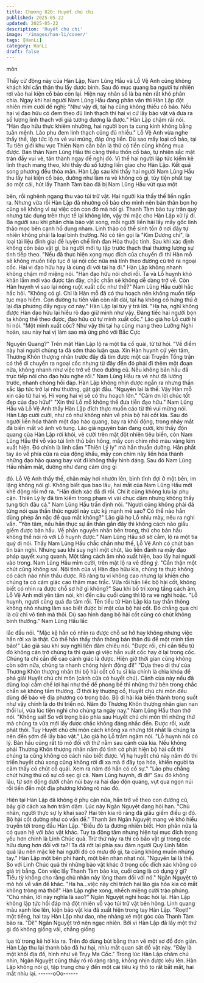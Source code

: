```yaml
---
title: Chương 820: Huyết chú chi
published: 2025-05-22
updated: 2025-05-22
description: 'Huyết chú chi'
image: '/images/han-li/cover/'
tags: [HanLi]
category: HanLi
draft: false
---
```


môn

Thấy cử động này của Hàn Lập, Nam Lũng Hầu và Lỗ Vệ Anh
cũng không khách khí cẩn thận thu lấy dược bình.
Sau đó mục quang ba người tự nhiên rơi vào hai kiện cổ bảo còn
lại. Hiện nay nhân số là ba nên rất khó phân chia.
Ngay khi hai người Nam Lũng Hầu đang phân vân thì Hàn Lập
đột nhiên mỉm cười đề nghị:
"Như vậy đi, tại hạ cũng không thiếu cổ bảo. Nếu hai vị đạo hữu
có đem theo đủ linh thạch thì hai vị cứ lấy bảo vật và đưa ra số
lượng linh thạch với giá tương đương là được." Hàn Lập chậm rãi
nói.
"Hàn đạo hữu thực khiêm nhường, hai người bọn ta cung kính
không bằng tuân mệnh. Lão phu đem linh thạch cũng đủ nhiều."
Lỗ Vệ Anh vừa nghe thấy thế, lập tức lộ ra vẻ vui mừng, đáp ứng
liền. Dù sao mấy loại cổ bảo, tại Tu tiên giới khu vực Thiên Nam
căn bản là thứ có tiền cũng không mua được.
Bản thân Nam Lũng Hầu thì càng thiếu thốn cổ bảo, tự nhiên sắc
mặt tràn đầy vui vẻ, tán thành ngay đề nghị đó.
Vì thế hai người lập tức kiểm kê linh thạch mang theo, khi thấy đủ
số lượng liền giao cho Hàn Lập.
Kết quả song phương đều thỏa mãn.
Hàn Lập sau khi thấy hai người Nam Lũng Hầu thu lấy hai kiện cổ
bảo, dường như làm ra vẻ không có gì, tùy tiện phất tay áo một
cái, hút lấy Thanh Tàm bào đã bị Nam Lũng Hầu vứt qua một

bên, rồi nghênh ngang thu vào túi trữ vật.
Hai người kia thấy thế liền ngẩn ra. Nhưng vừa rồi Hàn Lập đã
nhường cổ bảo cho mình nên bản thân bọn họ cũng sẽ không vì
sự việc cỏn con đó mà nói gì.
Thanh Tàm bào tuy trân quý nhưng tác dụng trên thực tế lại
không lớn, vậy thì mặc cho Hàn Lập xử lý đi.
Ba người sau khi phân chia bảo vật xong, mỗi người liền hái lấy
mấy gốc linh thảo mọc bên cạnh hồ dung nham.
Linh thảo có thể sinh tồn ở nơi đây tự nhiên không phải là loại
bình thường. Nó có tên gọi là "Kim Dương chi", là loại tài liệu đỉnh
giai để luyện chế linh đan Hỏa thuộc tính.
Sau khi xác định không còn bảo vật gì, ba người mới tụ tập trước
thạch thai thương lượng sự tình tiếp theo.
"Nếu đã thực hiện xong mục đích của chuyến đi thì Hàn mỗ sẽ
không muốn tiếp tục ở lại nội cốc nữa mà tính theo đường cũ trở
ra ngoại cốc. Hai vị đạo hữu hay là cùng đi với tại hạ đi." Hàn Lập
không nhanh không chậm mở miệng nói.
"Hàn đạo hữu nói chơi rồi. Ta và Lỗ huynh khó khăn lắm mới vào
được tận đây, chắc chắn sẽ không dễ dàng trở về. Còn Hàn
huynh vì sao lại nóng ruột xuất cốc như thế?" Nam Lũng Hầu
cười hắc hắc hỏi.
"Không có gì. Chỉ là Hàn mỗ đã có thu hoạch nên không muốn
tiếp tục mạo hiểm. Con đường tu tiên vẫn còn rất dài, tại hạ không
có hứng thú ở lại địa phương đầy nguy cơ này." Hàn Lập lại tùy ý
trả lời.
"Ha ha, nghĩ không được Hàn đạo hữu lại hiểu rõ đạo giữ mình
như vậy. Đáng tiếc hai người bọn ta không thể theo được, đạo
hữu cứ tự mình xuất cốc." Lão giả họ Lỗ cười hì hì nói.
"Một mình xuất cốc? Như vậy thì tại hạ cũng mang theo Lưỡng
Nghi hoàn, sau này hai vị làm sao mà ứng phó với Bắc Cực

Nguyên Quang?" Trên mặt Hàn Lập lộ ra một tia cổ quái, từ từ
hỏi.
"Về điểm này hai người chúng ta đã sớm thảo luận qua. Xin Hàn
huynh cứ yên tâm, Thương Khôn thượng nhân trước đây đã tìm
được một cái Truyền Tống trận có thể di chuyển ra ngoại cốc
nhưng từ đây đến đó phải đi thêm một đoạn nữa, không nhanh
như việc trở về theo đường cũ. Nếu không bản hầu đã trực tiếp
nói cho đạo hữu nghe rồi." Nam Lũng Hầu ra vẻ như đã lường
trước, nhanh chóng hồi đáp.
Hàn Lập không nhịn được ngẩn ra nhưng thần sắc lập tức trở lại
như thường, gật gật đầu.
"Nguyên lai là thế. Vậy Hàn mỗ xin cáo từ hai vị. Hi vọng hai vị sẽ
có thu hoạch lớn."
"Cảm ơn lời chúc tốt đẹp của đạo hữu!"
"Xin thứ Lỗ mỗ không thể đưa tiễn đạo hữu."
Nam Lũng Hầu và Lỗ Vệ Anh thấy Hàn Lập đích thực muốn cáo
từ thì vui mừng nói.
Hàn Lập cười cười, như có như không nhìn về phía bộ hài cốt
kia. Sau đó người liền hóa thành một đạo hào quang, bay ra khỏi
động, trong nháy mắt đã biến mất vô ảnh vô tung.
Lão giả nguyên bản đang cười, khi thấy độn quang của Hàn Lập
rời khỏi, vẻ cười trên mặt đột nhiên tiêu biến, còn Nam Lũng Hầu
thì vỗ vào túi linh thú bên hông, mấy con chim nhỏ màu vàng kim
xuất hiện.
Đó chính là linh cầm "Thiên Lý ly" mà hắn thuần dưỡng.
Hắn phất tay áo về phía cửa ra của động khẩu, mấy con chim này
liền hóa thành những đạo hào quang bay vút đi không thấy hình
dáng.
Sau đó Nam Lũng Hầu nhắm mắt, dường như đang cảm ứng gì

đó.
Lỗ Vệ Anh thấy thế, chân mày hơi nhướn lên, bình tĩnh đợi ở một
bên, im lặng không nói gì.
Không biết qua bao lâu, hai mắt của Nam Lũng Hầu mới khẽ
động rồi mở ra.
"Hắn đích xác đã đi rồi. Chí ít cũng không lưu lại phụ cận. Thiên
Lý ly đã tìm kiếm trong phạm vi vài chục dặm nhưng không thấy
tung tích đâu cả." Nam Lũng Hầu trấn định nói.
"Ngươi cũng không phải đã từng nói qua thần thức người này cực
kỳ mạnh mẽ sao? Có thể nào hắn dùng phép ẩn nặc để qua mắt
không?" Lão giả họ Lỗ nhíu mày, nêu ra nghi vấn.
"Yên tâm, nếu hắn thực sự ẩn thân gần đây thì không cách nào
giấu giếm được bản hầu. Về phần nguyên nhân bên trong, thứ
cho bản hầu không thể nói rõ với Lỗ huynh được." Nam Lũng Hầu
sờ sờ cằm, lộ ra một tia quỷ dị nói.
Thấy Nam Lũng Hầu chắc chắn như thế, Lỗ Vệ Anh có chút bán
tín bán nghi. Nhưng sau khi suy nghĩ một chút, lão liền đánh ra
mấy đạo pháp quyết xung quanh.
Một tầng cách âm nhỏ xuất hiện, bao lấy hai người vào trong.
Nam Lũng Hầu mỉm cười, trên mặt lộ ra vẻ đồng ý.
"Cẩn thận một chút cũng không sai. Nội tình của vị Hàn đạo hữu
kia, chúng ta thực không có cách nào nhìn thấu được. Rõ ràng tu
vi không cao nhưng lại khiến cho chúng ta có cảm giác cao thâm
mạc trắc. Vừa rồi hắn liếc bộ hài cốt, không biết có nhìn ra được
chỗ sơ hở gì không?" Sau khi bố trí xong tầng cách âm, Lỗ Vệ
Anh mới yên tâm nói, khi đến câu cuối cùng thì lộ ra vẻ nghi hoặc.
"Lỗ huynh, ngươi cũng quá đa tâm rồi. Tên tiểu tử Hàn Lập kia tuy
thần thông không nhỏ nhưng làm sao biết được bí mật của bộ hài
cốt. Đó chẳng qua chỉ là cử chỉ vô tình mà thôi. Dù sao hình dạng
bộ hài cốt cũng có chút không bình thường." Nam Lũng Hầu lắc

lắc đầu nói.
"Mặc kệ hắn có nhìn ra được chỗ sơ hở hay không nhưng việc
hắn rời xa là thật. Có thể hắn thấy thần thông bản thân đủ để một
mình tầm bảo!" Lão giả sau khi suy nghĩ liền đăm chiêu nói.
"Được rồi, chỉ cần tiểu tử đó không cản trở chúng ta thì quản gì
việc hắn xuất cốc hay ở lại trong cốc. Chúng ta chỉ cần đề cao
cảnh giác là được. Hiện giờ thời gian cũng không còn sớm nữa,
chúng ta nhanh chóng hành động đi!"
"Dựa theo di thư của Thương Khôn thượng nhân thì bộ hài cốt cổ
tu sĩ kia chính là chìa khóa để phá giải Huyết chú chi môn (cánh
cửa có huyết chú). Cánh cửa này nếu đã dùng loại cấm chế lợi
hại như thế để phong bế thì những thứ bên trong chắc chắn sẽ
không tầm thường. Ở thời kỳ thượng cổ, Huyết chú chi môn đều
dùng để bảo vệ địa phương có trọng bảo. Bộ di hài kia biến thành
trong suốt như vậy chính là do thi triển nó. Năm đó Thương Khôn
thượng nhân gian nan thối lui, vừa lúc tiện nghi cho chúng ta ngày
nay." Nam Lũng Hầu than thở nói.
"Không sai! So với trọng bảo phía sau Huyết chú chi môn thì
những thứ mà chúng ta vừa mới lấy được chắc không đáng nhắc
đến. Được rồi, xuất phát thôi. Tuy Huyết chú chi môn cách không
xa nhưng tốt nhất là chúng ta nên đến sớm để lấy bảo vật." Lão
giả họ Lỗ trầm ngâm nói.
"Lỗ huynh nói có lý. Bản hầu cũng rất tò mò đối với thứ nằm sau
cánh cửa kia. Nếu không phải Thương Khôn thượng nhân năm đó
tình cờ phát hiện bộ hài cốt thì chúng ta cũng không có cách nào
biết được. Vị hạ huyết chú này năm đó thi triển huyết chú xong
cũng không rời đi xa mà ở đây tọa hóa, khiến người ta cảm thấy
có chút cổ quái. Xem ra năm đó hắn có cố sự."
"Lão phu chẳng chút hứng thú cố sự cố sẹc gì cả. Nam Lũng
huynh, đi đi!"
Sau đó không lâu, từ sơn động dưới chân núi bay ra hai đạo độn
quang, vụt qua ngọn núi rồi tiến đến một địa phương không rõ
nào đó.

Hiện tại Hàn Lập đã không ở phụ cận nữa, hắn trở về theo con
đường cũ, bây giờ cách xa hơn trăm dặm. Lúc này Ngân Nguyệt
đang hỏi han.
"Chủ nhân, người thực sự ly khai sao? Hai tên kia rõ ràng đã giấu
giếm điều gì đó. Bộ hài cốt dường như có vấn đề." Thanh âm
Ngân Nguyệt mang vẻ khó hiểu truyền tới trong đầu Hàn Lập.
"Điều đó ta đương nhiên biết. Hơn phân nửa là có quan hệ với
bảo vật khác. Tuy ta động tâm nhưng hiện tại mục đích trọng yếu
hơn chính là Linh Chúc quả. Trừ thứ này ra thì có bảo vật gì trong
cốc hữu dụng hơn đối với ta?! Ta đã rớt lại phía sau đám người
Quỷ Linh Môn quá lâu nên mặc kệ hai người đó có mưu đồ gì, ta
cũng không muốn nhúng tay." Hàn Lập một bên phi hành, một
bên nhàn nhạt nói.
"Nguyên lai là thế. So với Linh Chúc quả thì những bảo vật khác ở
trong cốc đích xác không có giá trị bằng. Còn việc lấy Thanh Tàm
bào kia, cuối cùng là có dụng ý gì? Tiểu tỳ không cho rằng chủ
nhân nảy lòng tham đối với nó." Ngân Nguyệt tò mò hỏi về vấn đề
khác.
"Ha ha…việc này chỉ trách hai lão gia hỏa kia có mắt không tròng
mà thôi!" Hàn Lập nghe xong, nhếch miệng cười trào phúng.
"Chủ nhân, lời này nghĩa là sao?" Ngân Nguyệt nghi hoặc hỏi lại.
Hàn Lập không lập tức hồi đáp mà đột nhiên vỗ vào túi trữ vật
bên hông.
Linh quang màu xanh lóe lên, kiện bảo vật kia đã xuất hiện trong
tay Hàn Lập.
"Roẹt!" một tiếng, hai tay Hàn Lập như dao, nhẹ nhàng xé một
góc của Thanh Tàm bào ra.
"Di!" Ngân Nguyệt trở nên ngạc nhiên.
Bởi vì Hàn Lập đã lấy một thứ gì đó không giống vải, chẳng giống

lụa từ trong kẽ hở kia ra. Trên đó dùng bút bằng than vẽ một sơ
đồ đơn giản. Hàn Lập thu lại thanh bào đã hư hại, nhíu mắt quan
sát đồ vật này.
"Đây là một khối địa đồ, hình như vẽ Trụy Ma Cốc." Trong lúc Hàn
Lập chăm chú nhìn, Ngân Nguyệt cũng thấy rõ rõ ràng ràng,
không nhịn được kêu lên.
Hàn Lập không nói gì, tập trung chú ý đến một cái tiêu ký thô to
rất bắt mắt, hai mắt nhíu lại.
------oOo------

